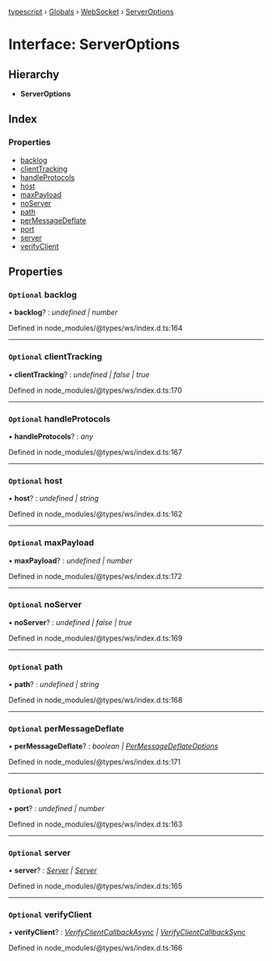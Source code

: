 [typescript](../README.md) › [Globals](../globals.md) › [WebSocket](../classes/websocket.md) › [ServerOptions](websocket.serveroptions.md)

# Interface: ServerOptions

## Hierarchy

* **ServerOptions**

## Index

### Properties

* [backlog](websocket.serveroptions.md#optional-backlog)
* [clientTracking](websocket.serveroptions.md#optional-clienttracking)
* [handleProtocols](websocket.serveroptions.md#optional-handleprotocols)
* [host](websocket.serveroptions.md#optional-host)
* [maxPayload](websocket.serveroptions.md#optional-maxpayload)
* [noServer](websocket.serveroptions.md#optional-noserver)
* [path](websocket.serveroptions.md#optional-path)
* [perMessageDeflate](websocket.serveroptions.md#optional-permessagedeflate)
* [port](websocket.serveroptions.md#optional-port)
* [server](websocket.serveroptions.md#optional-server)
* [verifyClient](websocket.serveroptions.md#optional-verifyclient)

## Properties

### `Optional` backlog

• **backlog**? : *undefined | number*

Defined in node_modules/@types/ws/index.d.ts:164

___

### `Optional` clientTracking

• **clientTracking**? : *undefined | false | true*

Defined in node_modules/@types/ws/index.d.ts:170

___

### `Optional` handleProtocols

• **handleProtocols**? : *any*

Defined in node_modules/@types/ws/index.d.ts:167

___

### `Optional` host

• **host**? : *undefined | string*

Defined in node_modules/@types/ws/index.d.ts:162

___

### `Optional` maxPayload

• **maxPayload**? : *undefined | number*

Defined in node_modules/@types/ws/index.d.ts:172

___

### `Optional` noServer

• **noServer**? : *undefined | false | true*

Defined in node_modules/@types/ws/index.d.ts:169

___

### `Optional` path

• **path**? : *undefined | string*

Defined in node_modules/@types/ws/index.d.ts:168

___

### `Optional` perMessageDeflate

• **perMessageDeflate**? : *boolean | [PerMessageDeflateOptions](websocket.permessagedeflateoptions.md)*

Defined in node_modules/@types/ws/index.d.ts:171

___

### `Optional` port

• **port**? : *undefined | number*

Defined in node_modules/@types/ws/index.d.ts:163

___

### `Optional` server

• **server**? : *[Server](../classes/_http_.server.md) | [Server](../classes/_https_.server.md)*

Defined in node_modules/@types/ws/index.d.ts:165

___

### `Optional` verifyClient

• **verifyClient**? : *[VerifyClientCallbackAsync](../classes/websocket.md#static-verifyclientcallbackasync) | [VerifyClientCallbackSync](../classes/websocket.md#static-verifyclientcallbacksync)*

Defined in node_modules/@types/ws/index.d.ts:166
